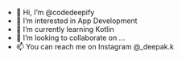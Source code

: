 - 👋 Hi, I’m @codedeepify
- 👀 I’m interested in App Development
- 🌱 I’m currently learning Kotlin
- 💞️ I’m looking to collaborate on ...
- 📫 You can reach me on Instagram @_deepak.k

<!---
codedeepify/codedeepify is a ✨ special ✨ repository because its `README.md` (this file) appears on your GitHub profile.
You can click the Preview link to take a look at your changes.
--->
